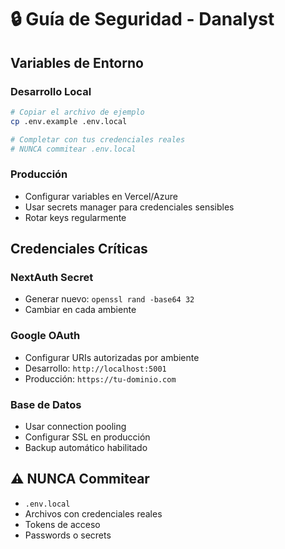 # 🔒 Guía de Seguridad - Danalyst

## Variables de Entorno

### Desarrollo Local
```bash
# Copiar el archivo de ejemplo
cp .env.example .env.local

# Completar con tus credenciales reales
# NUNCA commitear .env.local
```

### Producción
- Configurar variables en Vercel/Azure
- Usar secrets manager para credenciales sensibles
- Rotar keys regularmente

## Credenciales Críticas

### NextAuth Secret
- Generar nuevo: `openssl rand -base64 32`
- Cambiar en cada ambiente

### Google OAuth
- Configurar URIs autorizadas por ambiente
- Desarrollo: `http://localhost:5001`
- Producción: `https://tu-dominio.com`

### Base de Datos
- Usar connection pooling
- Configurar SSL en producción
- Backup automático habilitado

## ⚠️ NUNCA Commitear
- `.env.local`
- Archivos con credenciales reales
- Tokens de acceso
- Passwords o secrets